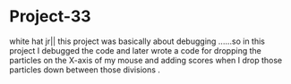 # Project-33
white hat jr|| this project was basically about debugging ......so in this project I debugged the code and later wrote a code for dropping the particles on the X-axis of my mouse and adding scores when I drop those particles down between those divisions .
